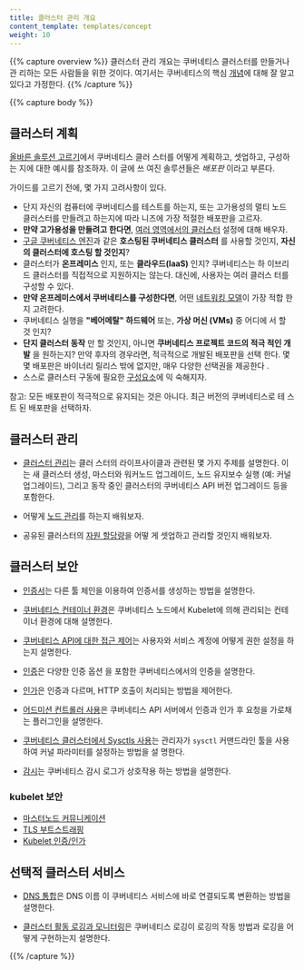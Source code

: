 ```yaml
---
title: 클러스터 관리 개요
content_template: templates/concept
weight: 10
---
```


{{% capture overview %}} 클러스터 관리 개요는 쿠버네티스 클러스터를 만들거나 관
리하는 모든 사람들을 위한 것이다. 여기서는 쿠버네티스의 핵심
[개념](/ko/docs/concepts/)에 대해 잘 알고 있다고 가정한다. {{% /capture %}}

{{% capture body %}}

## 클러스터 계획

[올바른 솔루션 고르기](/ko/docs/setup/pick-right-solution/)에서 쿠버네티스 클러
스터를 어떻게 계획하고, 셋업하고, 구성하는 지에 대한 예시를 참조하자. 이 글에 쓰
여진 솔루션들은 _배포판_ 이라고 부른다.

가이드를 고르기 전에, 몇 가지 고려사항이 있다.

- 단지 자신의 컴퓨터에 쿠버네티스를 테스트를 하는지, 또는 고가용성의 멀티 노드
  클러스터를 만들려고 하는지에 따라 니즈에 가장 적절한 배포판을 고르자.
- **만약 고가용성을 만들려고 한다면**,
  [여러 영역에서의 클러스터](/ko/docs/concepts/cluster-administration/federation/)
  설정에 대해 배우자.
- [구글 쿠버네티스 엔진](https://cloud.google.com/kubernetes-engine/)과 같은
  **호스팅된 쿠버네티스 클러스터** 를 사용할 것인지, **자신의 클러스터에 호스팅
  할 것인지**?
- 클러스터가 **온프레미스** 인지, 또는 **클라우드(IaaS)** 인지? 쿠버네티스는 하
  이브리드 클러스터를 직접적으로 지원하지는 않는다. 대신에, 사용자는 여러 클러스
  터를 구성할 수 있다.
- **만약 온프레미스에서 쿠버네티스를 구성한다면**, 어떤
  [네트워킹 모델](/docs/concepts/cluster-administration/networking/)이 가장 적합
  한지 고려한다.
- 쿠버네티스 실행을 **"베어메탈" 하드웨어** 또는, **가상 머신 (VMs)** 중 어디에
  서 할 것 인지?
- **단지 클러스터 동작** 만 할 것인지, 아니면 **쿠버네티스 프로젝트 코드의 적극
  적인 개발** 을 원하는지? 만약 후자의 경우라면, 적극적으로 개발된 배포판을 선택
  한다. 몇몇 배포판은 바이너리 릴리스 밖에 없지만, 매우 다양한 선택권을 제공한다
  .
- 스스로 클러스터 구동에 필요한 [구성요소](/docs/admin/cluster-components/)에 익
  숙해지자.

참고: 모든 배포판이 적극적으로 유지되는 것은 아니다. 최근 버전의 쿠버네티스로 테
스트 된 배포판을 선택하자.

## 클러스터 관리

- [클러스터 관리](/ko/docs/tasks/administer-cluster/cluster-management/)는 클러
  스터의 라이프사이클과 관련된 몇 가지 주제를 설명한다. 이는 새 클러스터 생성,
  마스터와 워커노드 업그레이드, 노드 유지보수 실행 (예: 커널 업그레이드), 그리고
  동작 중인 클러스터의 쿠버네티스 API 버전 업그레이드 등을 포함한다.

- 어떻게 [노드 관리](/ko/docs/concepts/architecture/nodes/)를 하는지 배워보자.

- 공유된 클러스터의 [자원 할당량](/docs/concepts/policy/resource-quotas/)을 어떻
  게 셋업하고 관리할 것인지 배워보자.

## 클러스터 보안

- [인증서](/docs/concepts/cluster-administration/certificates/)는 다른 툴 체인을
  이용하여 인증서를 생성하는 방법을 설명한다.

- [쿠버네티스 컨테이너 환경](/ko/docs/concepts/containers/container-environment/)은
  쿠버네티스 노드에서 Kubelet에 의해 관리되는 컨테이너 환경에 대해 설명한다.

- [쿠버네티스 API에 대한 접근 제어](/docs/reference/access-authn-authz/controlling-access/)는
  사용자와 서비스 계정에 어떻게 권한 설정을 하는지 설명한다.

- [인증](/docs/reference/access-authn-authz/authentication/)은 다양한 인증 옵션
  을 포함한 쿠버네티스에서의 인증을 설명한다.

- [인가](/docs/reference/access-authn-authz/authorization/)은 인증과 다르며,
  HTTP 호출이 처리되는 방법을 제어한다.

- [어드미션 컨트롤러 사용](/docs/reference/access-authn-authz/admission-controllers/)은
  쿠버네티스 API 서버에서 인증과 인가 후 요청을 가로채는 플러그인을 설명한다.

- [쿠버네티스 클러스터에서 Sysctls 사용](/docs/concepts/cluster-administration/sysctl-cluster/)는
  관리자가 `sysctl` 커맨드라인 툴을 사용하여 커널 파라미터를 설정하는 방법을 설
  명한다.

- [감시](/docs/tasks/debug-application-cluster/audit/)는 쿠버네티스 감시 로그가
  상호작용 하는 방법을 설명한다.

### kubelet 보안

- [마스터노드 커뮤니케이션](/ko/docs/concepts/architecture/master-node-communication/)
- [TLS 부트스트래핑](/docs/reference/command-line-tools-reference/kubelet-tls-bootstrapping/)
- [Kubelet 인증/인가](/docs/admin/kubelet-authentication-authorization/)

## 선택적 클러스터 서비스

- [DNS 통합](/ko/docs/concepts/services-networking/dns-pod-service/)은 DNS 이름
  이 쿠버네티스 서비스에 바로 연결되도록 변환하는 방법을 설명한다.

- [클러스터 활동 로깅과 모니터링](/docs/concepts/cluster-administration/logging/)은
  쿠버네티스 로깅이 로깅의 작동 방법과 로깅을 어떻게 구현하는지 설명한다.

{{% /capture %}}
